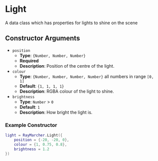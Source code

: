 # Light

A data class which has properties for lights to shine on the scene

## Constructor Arguments

- `position`
  - **Type**: `{Number, Number, Number}`
  - **Required**
  - **Description**: Position of the centre of the light.
- `colour`
  - **Type**: `{Number, Number, Number, Number}` all numbers in range `[0, 1]`
  - **Default**: `{1, 1, 1, 1}`
  - **Description**: RGBA colour of the light to shine.
- `brightness`
  - **Type**: `Number` > `0`
  - **Default**: `1`
  - **Description**: How bright the light is.

### Example Constructor

```lua
light = RayMarcher.Light({
    position = {-20, -20, 0},
    colour = {1, 0.75, 0.8},
    brightness = 1.2
})
```
